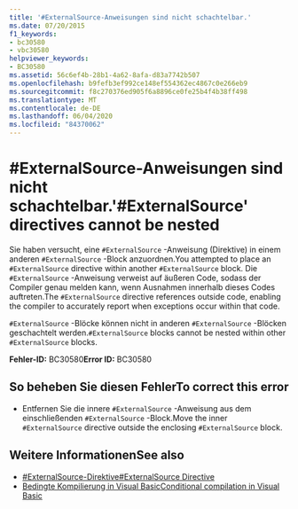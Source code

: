 ```yaml
---
title: '#ExternalSource-Anweisungen sind nicht schachtelbar.'
ms.date: 07/20/2015
f1_keywords:
- bc30580
- vbc30580
helpviewer_keywords:
- BC30580
ms.assetid: 56c6ef4b-28b1-4a62-8afa-d83a7742b507
ms.openlocfilehash: b9fefb3ef992ce148ef554362ec4867c0e266eb9
ms.sourcegitcommit: f8c270376ed905f6a8896ce0fe25b4f4b38ff498
ms.translationtype: MT
ms.contentlocale: de-DE
ms.lasthandoff: 06/04/2020
ms.locfileid: "84370062"
---
```

# <a name="externalsource-directives-cannot-be-nested"></a><span data-ttu-id="67611-102">#ExternalSource-Anweisungen sind nicht schachtelbar.</span><span class="sxs-lookup"><span data-stu-id="67611-102">'#ExternalSource' directives cannot be nested</span></span>
<span data-ttu-id="67611-103">Sie haben versucht, eine `#ExternalSource` -Anweisung (Direktive) in einem anderen `#ExternalSource` -Block anzuordnen.</span><span class="sxs-lookup"><span data-stu-id="67611-103">You attempted to place an `#ExternalSource` directive within another `#ExternalSource` block.</span></span> <span data-ttu-id="67611-104">Die `#ExternalSource` -Anweisung verweist auf äußeren Code, sodass der Compiler genau melden kann, wenn Ausnahmen innerhalb dieses Codes auftreten.</span><span class="sxs-lookup"><span data-stu-id="67611-104">The `#ExternalSource` directive references outside code, enabling the compiler to accurately report when exceptions occur within that code.</span></span>  
  
 <span data-ttu-id="67611-105">`#ExternalSource` -Blöcke können nicht in anderen `#ExternalSource` -Blöcken geschachtelt werden.</span><span class="sxs-lookup"><span data-stu-id="67611-105">`#ExternalSource` blocks cannot be nested within other `#ExternalSource` blocks.</span></span>  
  
 <span data-ttu-id="67611-106">**Fehler-ID:** BC30580</span><span class="sxs-lookup"><span data-stu-id="67611-106">**Error ID:** BC30580</span></span>  
  
## <a name="to-correct-this-error"></a><span data-ttu-id="67611-107">So beheben Sie diesen Fehler</span><span class="sxs-lookup"><span data-stu-id="67611-107">To correct this error</span></span>  
  
- <span data-ttu-id="67611-108">Entfernen Sie die innere `#ExternalSource` -Anweisung aus dem einschließenden `#ExternalSource` -Block.</span><span class="sxs-lookup"><span data-stu-id="67611-108">Move the inner `#ExternalSource` directive outside the enclosing `#ExternalSource` block.</span></span>  
  
## <a name="see-also"></a><span data-ttu-id="67611-109">Weitere Informationen</span><span class="sxs-lookup"><span data-stu-id="67611-109">See also</span></span>

- [<span data-ttu-id="67611-110">#ExternalSource-Direktive</span><span class="sxs-lookup"><span data-stu-id="67611-110">#ExternalSource Directive</span></span>](../language-reference/directives/externalsource-directive.md)
- [<span data-ttu-id="67611-111">Bedingte Kompilierung in Visual Basic</span><span class="sxs-lookup"><span data-stu-id="67611-111">Conditional compilation in Visual Basic</span></span>](../programming-guide/program-structure/conditional-compilation.md)
